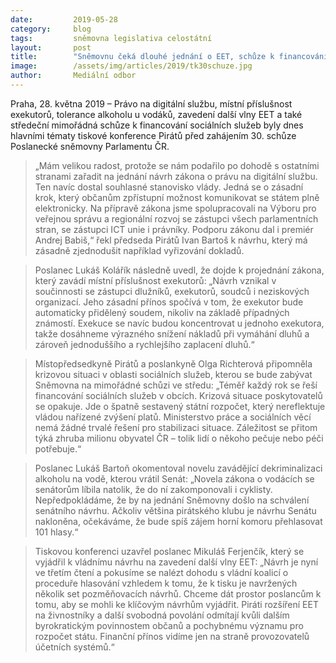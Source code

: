 ```yaml
---
date:         2019-05-28
category:     blog
tags:         sněmovna legislativa celostátní
layout:       post
title:        "Sněmovnu čeká dlouhé jednání o EET, schůze k financování sociálních služeb a také rozhodnutí, zda vodákům umožní dát si pivo"
image:        /assets/img/articles/2019/tk30schuze.jpg
author:       Mediální odbor
---
```



Praha, 28. května 2019 – Právo na digitální službu, místní příslušnost exekutorů, tolerance alkoholu u vodáků, zavedení další vlny EET a také středeční mimořádná schůze k financování sociálních služeb byly dnes hlavními tématy tiskové konference Pirátů před zahájením 30. schůze Poslanecké sněmovny Parlamentu ČR.

> „Mám velikou radost, protože se nám podařilo po dohodě s ostatními stranami zařadit na jednání návrh zákona o právu na digitální službu. Ten navíc dostal souhlasné stanovisko vlády. Jedná se o zásadní krok, který občanům zpřístupní možnost komunikovat se státem plně elektronicky. Na přípravě zákona jsme spolupracovali na Výboru pro veřejnou správu a regionální rozvoj se zástupci všech parlamentních stran, se zástupci ICT unie i právníky. Podporu zákonu dal i premiér Andrej Babiš,“ řekl předseda Pirátů Ivan Bartoš k návrhu, který má zásadně zjednodušit například vyřizování dokladů.

> Poslanec Lukáš Kolářík následně uvedl, že dojde k projednání zákona, který zavádí místní příslušnost exekutorů: „Návrh vznikal v součinnosti se zástupci dlužníků, exekutorů, soudců i neziskových organizací. Jeho zásadní přínos spočívá v tom, že exekutor bude automaticky přidělený soudem, nikoliv na základě případných známostí. Exekuce se navíc budou koncentrovat u jednoho exekutora, takže dosáhneme výrazného snížení nákladů při vymáhání dluhů a zároveň jednoduššího a rychlejšího zaplacení dluhů.“

> Místopředsedkyně Pirátů a poslankyně Olga Richterová připomněla krizovou situaci v oblasti sociálních služeb, kterou se bude zabývat Sněmovna na mimořádné schůzi ve středu: „Téměř každý rok se řeší financování sociálních služeb v obcích. Krizová situace poskytovatelů se opakuje. Jde o špatně sestavený státní rozpočet, který nereflektuje vládou nařízené zvýšení platů. Ministerstvo práce a sociálních věcí nemá žádné trvalé řešení pro stabilizaci situace. Záležitost se přitom týká zhruba milionu obyvatel ČR – tolik lidí o někoho pečuje nebo péči potřebuje.“

> Poslanec Lukáš Bartoň okomentoval novelu zavádějící dekriminalizaci alkoholu na vodě, kterou vrátil Senát: „Novela zákona o vodácích se senátorům líbila natolik, že do ní zakomponovali i cyklisty. Nepředpokládáme, že by na jednání Sněmovny došlo na schválení senátního návrhu. Ačkoliv většina pirátského klubu je návrhu Senátu nakloněna, očekáváme, že bude spíš zájem horní komoru přehlasovat 101 hlasy.“

> Tiskovou konferenci uzavřel poslanec Mikuláš Ferjenčík, který se vyjádřil k vládnímu návrhu na zavedení další vlny EET: „Návrh je nyní ve třetím čtení a pokusíme se nalézt dohodu s vládní koalicí o proceduře hlasování vzhledem k tomu, že k tisku je navržených několik set pozměňovacích návrhů. Chceme dát prostor poslancům k tomu, aby se mohli ke klíčovým návrhům vyjádřit. Piráti rozšíření EET na živnostníky a další svobodná povolání odmítají kvůli dalším byrokratickým povinnostem občanů a pochybnému významu pro rozpočet státu. Finanční přínos vidíme jen na straně provozovatelů účetních systémů.“

